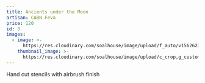```yaml
---
title: Ancients under the Moon
artisan: CABN Feva
price: 120
id: 3
images:
  - image: >-
      https://res.cloudinary.com/soalhouse/image/upload/f_auto/v1562623265/Gallery/cabn-ancients_dwe8qs.jpg
    thumbnail_image: >-
      https://res.cloudinary.com/soalhouse/image/upload/c_crop,g_custom,h_626/c_fill,f_auto,w_150/v1562623265/Gallery/cabn-ancients_dwe8qs.jpg
---
```

Hand cut stencils with airbrush finish

